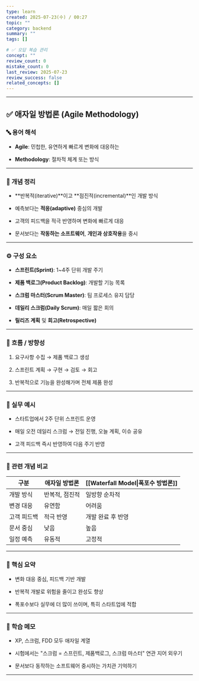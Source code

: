 ```yaml
---
type: learn
created: 2025-07-23(수) / 00:27
topic: ""
category: backend
summary: ""
tags: []

# ✅ 오답 복습 관리
concept: ""
review_count: 0
mistake_count: 0
last_review: 2025-07-23
review_success: false
related_concepts: []
---
```

---

## ✅ 애자일 방법론 (Agile Methodology)

### 🔤 용어 해석

- **Agile**: 민첩한, 유연하게 빠르게 변화에 대응하는
    
- **Methodology**: 절차적 체계 또는 방식
    

---

### 📌 개념 정리

- **반복적(iterative)**이고 **점진적(incremental)**인 개발 방식
    
- 예측보다는 **적응(adaptive)** 중심의 개발
    
- 고객의 피드백을 적극 반영하며 변화에 빠르게 대응
    
- 문서보다는 **작동하는 소프트웨어**, **개인과 상호작용**을 중시
    

---

### ⚙️ 구성 요소

- **스프린트(Sprint)**: 1~4주 단위 개발 주기
    
- **제품 백로그(Product Backlog)**: 개발할 기능 목록
    
- **스크럼 마스터(Scrum Master)**: 팀 프로세스 유지 담당
    
- **데일리 스크럼(Daily Scrum)**: 매일 짧은 회의
    
- **릴리즈 계획** 및 **회고(Retrospective)**
    

---

### 🧭 흐름 / 방향성

1. 요구사항 수집 → 제품 백로그 생성
    
2. 스프린트 계획 → 구현 → 검토 → 회고
    
3. 반복적으로 기능을 완성해가며 전체 제품 완성
    

---

### 💬 실무 예시

- 스타트업에서 2주 단위 스프린트 운영
    
- 매일 오전 데일리 스크럼 → 전일 진행, 오늘 계획, 이슈 공유
    
- 고객 피드백 즉시 반영하여 다음 주기 반영
    

---

### 🔁 관련 개념 비교

| 구분     | 애자일 방법론  | [[Waterfall Model\|폭포수 방법론]] |
| ------ | -------- | ---------------------------- |
| 개발 방식  | 반복적, 점진적 | 일방향 순차적                      |
| 변경 대응  | 유연함      | 어려움                          |
| 고객 피드백 | 적극 반영    | 개발 완료 후 반영                   |
| 문서 중심  | 낮음       | 높음                           |
| 일정 예측  | 유동적      | 고정적                          |

---

### 🎯 핵심 요약

- 변화 대응 중심, 피드백 기반 개발
    
- 반복적 개발로 위험을 줄이고 완성도 향상
    
- 폭포수보다 실무에 더 많이 쓰이며, 특히 스타트업에 적합
    

---

### 🧠 학습 메모

- XP, 스크럼, FDD 모두 애자일 계열
    
- 시험에서는 "스크럼 = 스프린트, 제품백로그, 스크럼 마스터" 연관 지어 외우기
    
- 문서보다 동작하는 소프트웨어 중시하는 가치관 기억하기
    

---